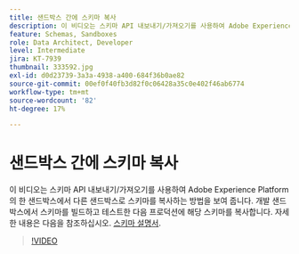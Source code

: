 ```yaml
---
title: 샌드박스 간에 스키마 복사
description: 이 비디오는 스키마 API 내보내기/가져오기를 사용하여 Adobe Experience Platform의 한 샌드박스에서 다른 샌드박스로 스키마를 복사하는 방법을 보여 줍니다.
feature: Schemas, Sandboxes
role: Data Architect, Developer
level: Intermediate
jira: KT-7939
thumbnail: 333592.jpg
exl-id: d0d23739-3a3a-4938-a400-684f36b0ae82
source-git-commit: 00ef0f40fb3d82f0c06428a35c0e402f46ab6774
workflow-type: tm+mt
source-wordcount: '82'
ht-degree: 17%

---
```


# 샌드박스 간에 스키마 복사

이 비디오는 스키마 API 내보내기/가져오기를 사용하여 Adobe Experience Platform의 한 샌드박스에서 다른 샌드박스로 스키마를 복사하는 방법을 보여 줍니다. 개발 샌드박스에서 스키마를 빌드하고 테스트한 다음 프로덕션에 해당 스키마를 복사합니다. 자세한 내용은 다음을 참조하십시오. [스키마 설명서](https://experienceleague.adobe.com/docs/experience-platform/xdm/home.html?lang=ko-KR).

>[!VIDEO](https://video.tv.adobe.com/v/333592?learn=on)
